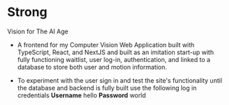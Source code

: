 # Strong
Vision for The AI Age

- A frontend for my Computer Vision Web Application built with TypeScript, React, and NextJS and built as an imitation start-up with fully functioning waitlist, user log-in, authentication, and linked to a database to store both user and motion information.

- To experiment with the user sign in and test the site's functionality until the database and backend is fully built use the following log in credentials **Username** hello **Password** world
